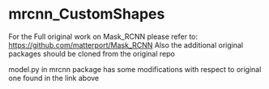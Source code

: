 # mrcnn_CustomShapes

For the Full original work on Mask_RCNN please refer to: https://github.com/matterport/Mask_RCNN
Also the additional original packages should be cloned from the original repo

model.py in mrcnn package has some modifications with respect to original one found in the link above
